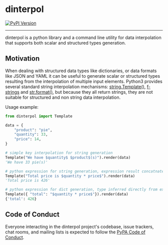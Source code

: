 # dinterpol

[![PyPI Version][pypi-v-image]][pypi-v-link]

---

dinterpol is a python library and a command line utility for data interpolation that supports both scalar and structured types generation.


## Motivation
When dealing with structured data types like dictionaries, or data formats like JSON and YAML it can be useful to generate scalar or structured types resulting from the interpolation of multiple input elements. Python3 provides several standard string interpolation mechanisms: [string.Template()], [f-strings] and [str.format()], but because they all return strings, they are not suitable for structured and non string data interpolation.


[string.Template()]: https://docs.python.org/3/library/string.html#string.Template
[f-strings]: https://docs.python.org/3/reference/lexical_analysis.html#f-strings
[str.format()]: https://docs.python.org/3/library/stdtypes.html#str.format

Usage example:

```python
from dinterpol import Template

data = {
    "product": "pie",
    "quantity": 33,
    "price": 14,
}

# simple key interpolation for string generation
Template("We have $quantity$ $product$(s)").render(data)
'We have 33 pie(s)'

# python expression for string generation, expression result concatnated with string
Template("Total price is $quantity * price$").render(data)
'Total price is 426'

# python expression for dict generation, type inferred directly from expression's eval()
Template({ "total": "$quantity * price$"}).render(data)
{'total': 426}
```

## Code of Conduct

Everyone interacting in the dinterpol project's codebase, issue trackers, chat
rooms, and mailing lists is expected to follow the [PyPA Code of Conduct].


[appveyor-image]: https://img.shields.io/appveyor/ci/d0ugal/OpenPipe/master.svg
[appveyor-link]: https://ci.appveyor.com/project/d0ugal/OpenPipe
[codecov-image]: http://codecov.io/github/OpenPipe/dinterpol/coverage.svg?branch=master
[codecov-link]: http://codecov.io/github/OpenPipe/dinterpol?branch=master
[landscape-image]: https://landscape.io/github/OpenPipe/dinterpol/master/landscape.svg?style=flat
[landscape-link]: https://landscape.io/github/OpenPipe/dinterpol/master
[pypi-v-image]: https://img.shields.io/pypi/v/dinterpol.svg
[pypi-v-link]: https://pypi.org/project/dinterpol/
[travis-image]: https://img.shields.io/travis/OpenPipe/dinterpol/master.svg
[travis-link]: https://travis-ci.org/OpenPipe/dinterpol

[dinterpol]: https://dinterpol.OpenPipe.org
[PyPA Code of Conduct]: https://www.pypa.io/en/latest/code-of-conduct/
